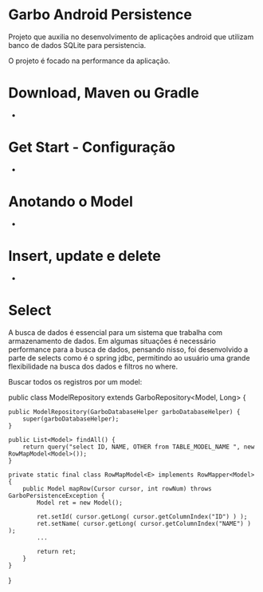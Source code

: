 # Garbo Android Persistence
Projeto que auxilia no desenvolvimento de aplicações android que utilizam banco de dados SQLite para persistencia.

O projeto é focado na performance da aplicação.


# Download, Maven ou Gradle

-


# Get Start - Configuração

-


# Anotando o Model

-


# Insert, update e delete

-


# Select

A busca de dados é essencial para um sistema que trabalha com armazenamento de dados.
Em algumas situações é necessário performance para a busca de dados, pensando nisso, foi desenvolvido a parte de selects como é o spring jdbc, permitindo ao usuário uma grande flexibilidade na busca dos dados e filtros no where.

Buscar todos os registros por um model:


public class ModelRepository extends GarboRepository<Model, Long> {

	public ModelRepository(GarboDatabaseHelper garboDatabaseHelper) {
		super(garboDatabaseHelper);
	}
	
	public List<Model> findAll() {
		return query("select ID, NAME, OTHER from TABLE_MODEL_NAME ", new RowMapModel<Model>());
	}
	
	private static final class RowMapModel<E> implements RowMapper<Model> {
	    public Model mapRow(Cursor cursor, int rowNum) throws GarboPersistenceException {
	    	Model ret = new Model();
			
	    	ret.setId( cursor.getLong( cursor.getColumnIndex("ID") ) );
			ret.setName( cursor.getLong( cursor.getColumnIndex("NAME") ) );
			...
			
			return ret;
	    }
	}
}




